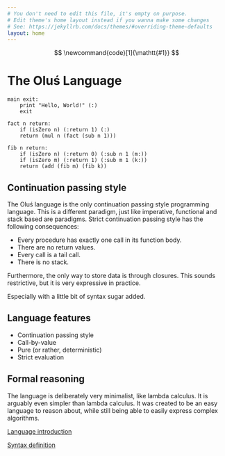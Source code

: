 ```yaml
---
# You don't need to edit this file, it's empty on purpose.
# Edit theme's home layout instead if you wanna make some changes
# See: https://jekyllrb.com/docs/themes/#overriding-theme-defaults
layout: home
---
```


$$
\newcommand{code}[1]{\mathtt{#1}}
$$

# The Oluś Language

```
main exit:
    print "Hello, World!" (:)
    exit
```

```
fact n return:
    if (isZero n) (:return 1) (:)
    return (mul n (fact (sub n 1)))
```

```
fib n return:
    if (isZero n) (:return 0) (:sub n 1 (m:))
    if (isZero m) (:return 1) (:sub m 1 (k:))
    return (add (fib m) (fib k))
```

## Continuation passing style

The Oluś language is the only continuation passing style programming language. This is a different paradigm, just like imperative, functional and stack based are paradigms. Strict continuation passing style has the following consequences:

* Every procedure has exactly one call in its function body.
* There are no return values.
* Every call is a tail call.
* There is no stack.

Furthermore, the only way to store data is through closures. This sounds restrictive, but it is very expressive in practice. 

Especially with a little bit of syntax sugar added.

## Language features

* Continuation passing style
* Call-by-value
* Pure (or rather, deterministic)
* Strict evaluation

## Formal reasoning

The language is deliberately very minimalist, like lambda calculus. It is arguably even simpler than lambda calculus. It was created to be an easy language to reason about, while still being able to easily express complex algorithms.

[Language introduction](/introduction)

[Syntax definition](/syntax)
